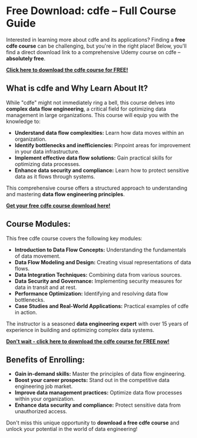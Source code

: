 # Free Download: cdfe – Full Course Guide

Interested in learning more about cdfe and its applications? Finding a **free cdfe course** can be challenging, but you're in the right place! Below, you'll find a direct download link to a comprehensive Udemy course on cdfe – **absolutely free**.

[**Click here to download the cdfe course for FREE!**](https://udemywork.com/cdfe)

## What is cdfe and Why Learn About It?

While "cdfe" might not immediately ring a bell, this course delves into **complex data flow engineering**, a critical field for optimizing data management in large organizations. This course will equip you with the knowledge to:

*   **Understand data flow complexities:** Learn how data moves within an organization.
*   **Identify bottlenecks and inefficiencies:** Pinpoint areas for improvement in your data infrastructure.
*   **Implement effective data flow solutions:** Gain practical skills for optimizing data processes.
*   **Enhance data security and compliance:** Learn how to protect sensitive data as it flows through systems.

This comprehensive course offers a structured approach to understanding and mastering **data flow engineering principles**.

[**Get your free cdfe course download here!**](https://udemywork.com/cdfe)

## Course Modules:

This free cdfe course covers the following key modules:

*   **Introduction to Data Flow Concepts:** Understanding the fundamentals of data movement.
*   **Data Flow Modeling and Design:** Creating visual representations of data flows.
*   **Data Integration Techniques:** Combining data from various sources.
*   **Data Security and Governance:** Implementing security measures for data in transit and at rest.
*   **Performance Optimization:** Identifying and resolving data flow bottlenecks.
*   **Case Studies and Real-World Applications:** Practical examples of cdfe in action.

The instructor is a seasoned **data engineering expert** with over 15 years of experience in building and optimizing complex data systems.

[**Don't wait - click here to download the cdfe course for FREE now!**](https://udemywork.com/cdfe)

## Benefits of Enrolling:

*   **Gain in-demand skills:** Master the principles of data flow engineering.
*   **Boost your career prospects:** Stand out in the competitive data engineering job market.
*   **Improve data management practices:** Optimize data flow processes within your organization.
*   **Enhance data security and compliance:** Protect sensitive data from unauthorized access.

Don't miss this unique opportunity to **download a free cdfe course** and unlock your potential in the world of data engineering!
